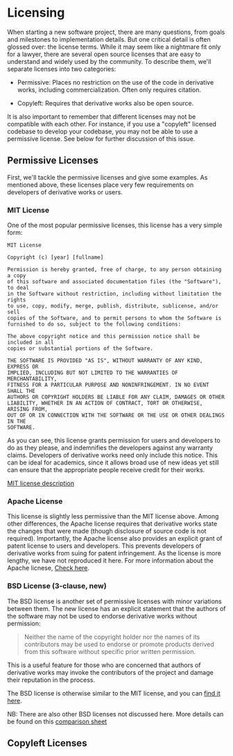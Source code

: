 # Licensing

When starting a new software project, there are many questions, from goals and milestones to implementation details.
But one critical detail is often glossed over: the license terms. While it may seem like a nightmare fit only for a lawyer,
there are several open source licenses that are easy to understand and widely used by the community. To describe them, we'll separate
licenses into two categories:

* Permissive: Places no restriction on the use of the code in derivative works, including commercialization. Often only requires citation.

* Copyleft: Requires that derivative works also be open source.

It is also important to remember that different licenses may not be compatible with each other. For instance, if you use a "copyleft" licensed codebase to develop your codebase, you may not be able to use a permissive license. See below for further discussion of this issue.

## Permissive Licenses

First, we'll tackle the permissive licenses and give some examples. As mentioned above, these licenses place very few requirements on developers of derivative works or users.

### MIT License

One of the most popular permissive licenses, this license has a very simple form:

```
MIT License

Copyright (c) [year] [fullname]

Permission is hereby granted, free of charge, to any person obtaining a copy
of this software and associated documentation files (the "Software"), to deal
in the Software without restriction, including without limitation the rights
to use, copy, modify, merge, publish, distribute, sublicense, and/or sell
copies of the Software, and to permit persons to whom the Software is
furnished to do so, subject to the following conditions:

The above copyright notice and this permission notice shall be included in all
copies or substantial portions of the Software.

THE SOFTWARE IS PROVIDED "AS IS", WITHOUT WARRANTY OF ANY KIND, EXPRESS OR
IMPLIED, INCLUDING BUT NOT LIMITED TO THE WARRANTIES OF MERCHANTABILITY,
FITNESS FOR A PARTICULAR PURPOSE AND NONINFRINGEMENT. IN NO EVENT SHALL THE
AUTHORS OR COPYRIGHT HOLDERS BE LIABLE FOR ANY CLAIM, DAMAGES OR OTHER
LIABILITY, WHETHER IN AN ACTION OF CONTRACT, TORT OR OTHERWISE, ARISING FROM,
OUT OF OR IN CONNECTION WITH THE SOFTWARE OR THE USE OR OTHER DEALINGS IN THE
SOFTWARE.
```

As you can see, this license grants permission for users and developers to do as they please, and indemnifies the developers against any warranty claims.
Developers of derivative works need only include this notice. This can be ideal for academics, since it allows broad use of new ideas yet still can ensure that the appropriate people receive credit for their works.

[MIT license description](http://choosealicense.com/licenses/mit/)

### Apache License

This license is slightly less permissive than the MIT license above. Among other differences, the Apache license requires that derivative works state the changes that were made (though disclosure of source code is not required). Importantly, the Apache license also provides an explicit grant of patent license to users and developers. This prevents developers of derivative works from suing for patent infringement. As the license is more lengthy, we have not reproduced it here. For more information about the Apache licnese, [Check here](http://choosealicense.com/licenses/apache-2.0/).

### BSD License (3-clause, new)

The BSD license is another set of permissive licenses with minor variations between them. The new license has an explicit statement that the authors of the software may not be used to endorse derivative works without permission:

>Neither the name of the copyright holder nor the names of its
  contributors may be used to endorse or promote products derived from
  this software without specific prior written permission.
  
  This is a useful feature for those who are concerned that authors of derivative works may invoke the contributors of the project and damage their reputation in the process.
  
  The BSD license is otherwise similar to the MIT license, and you can [find it here](http://choosealicense.com/licenses/bsd-3-clause/). 
  
  NB: There are also other BSD licenses not discussed here. More details can be found on this [comparison sheet](http://choosealicense.com/appendix/)
  
## Copyleft Licenses
